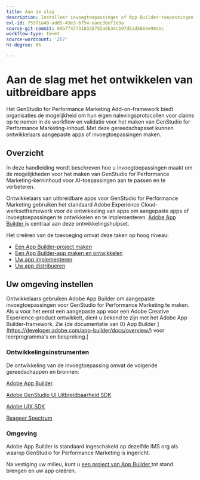 ```yaml
---
title: Aan de slag
description: Installeer invoegtoepassingen of App Builder-toepassingen die GenStudio for Performance Marketing uitbreiden.
exl-id: 755f1a40-add5-43e3-bf54-eaec36ef1e9a
source-git-commit: 89b7f477310326755a6b34cb97d5ad5664e98dec
workflow-type: tm+mt
source-wordcount: '257'
ht-degree: 0%

---
```


# Aan de slag met het ontwikkelen van uitbreidbare apps

Het GenStudio for Performance Marketing Add-on-framework biedt organisaties de mogelijkheid om hun eigen nalevingsprotocollen voor claims op te nemen in de workflow en validatie voor het maken van GenStudio for Performance Marketing-inhoud. Met deze gereedschapsset kunnen ontwikkelaars aangepaste apps of invoegtoepassingen maken.

## Overzicht

In deze handleiding wordt beschreven hoe u invoegtoepassingen maakt om de mogelijkheden voor het maken van GenStudio for Performance Marketing-kerninhoud voor AI-toepassingen aan te passen en te verbeteren.

Ontwikkelaars van uitbreidbare apps voor GenStudio for Performance Marketing gebruiken het standaard Adobe Experience Cloud-werksetframework voor de ontwikkeling van apps om aangepaste apps of invoegtoepassingen te ontwikkelen en te implementeren. [ Adobe App Builder ](https://developer.adobe.com/app-builder/) is centraal aan deze ontwikkelingshulpset.

Het creëren van de toevoeging omvat deze taken op hoog niveau:

* [Een App Builder-project maken](create-project.md)
* [Een App Builder-app maken en ontwikkelen](create-app.md)
* [Uw app implementeren](deploy-app.md)
* [Uw app distribueren](distribute-app.md)

## Uw omgeving instellen

Ontwikkelaars gebruiken Adobe App Builder om aangepaste invoegtoepassingen voor GenStudio for Performance Marketing te maken. Als u voor het eerst een aangepaste app voor een Adobe Creative Experience-product ontwikkelt, dient u bekend te zijn met het Adobe App Builder-framework. Zie {de documentatie van 0} App Builder ](https://developer.adobe.com/app-builder/docs/overview/) voor leerprogramma&#39;s en bespreking.[

### Ontwikkelingsinstrumenten

De ontwikkeling van de invoegtoepassing omvat de volgende gereedschappen en bronnen:

[ Adobe App Builder ](https://developer.adobe.com/app-builder/)

[ Adobe GenStudio UI Uitbreidbaarheid SDK ](https://github.com/adobe/genstudio-uix-sdk)

[ Adobe UIX SDK ](https://github.com/adobe/uix-sdk)

[ Reageer Spectrum ](https://react-spectrum.adobe.com/react-spectrum/getting-started.html)

### Omgeving

Adobe App Builder is standaard ingeschakeld op dezelfde IMS org als waarop GenStudio for Performance Marketing is ingericht.

Na vestiging uw milieu, kunt u [ een project van App Builder ](create-project.md) tot stand brengen en uw app creëren.

